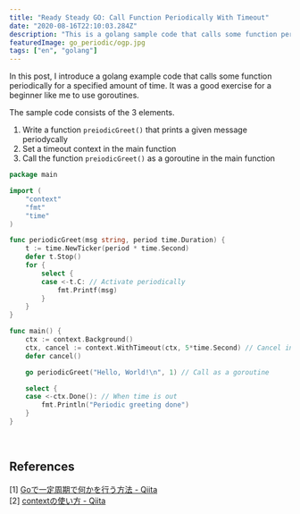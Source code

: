 ```yaml
---
title: "Ready Steady GO: Call Function Periodically With Timeout"
date: "2020-08-16T22:10:03.284Z"
description: "This is a golang sample code that calls some function periodically for a specified amount of time."
featuredImage: go_periodic/ogp.jpg
tags: ["en", "golang"]
---
```


In this post, I introduce a golang example code that calls some function periodically for a specified amount of time. It was a good exercise for a beginner like me to use goroutines.

The sample code consists of the 3 elements.

1. Write a function `preiodicGreet()` that prints a given message periodycally
2. Set a timeout context in the main function
3. Call the function `preiodicGreet()` as a goroutine in the main function

```go
package main

import (
	"context"
	"fmt"
	"time"
)

func periodicGreet(msg string, period time.Duration) {
	t := time.NewTicker(period * time.Second)
	defer t.Stop()
	for {
		select {
		case <-t.C: // Activate periodically
			fmt.Printf(msg)
		}
	}
}

func main() {
	ctx := context.Background()
	ctx, cancel := context.WithTimeout(ctx, 5*time.Second) // Cancel in 5 seconds
	defer cancel()

	go periodicGreet("Hello, World!\n", 1) // Call as a goroutine

	select {
	case <-ctx.Done(): // When time is out
		fmt.Println("Periodic greeting done")
	}
}
```
<br/>

## References
[1] [Goで一定周期で何かを行う方法 - Qiita](https://qiita.com/ruiu/items/1ea0c72088ad8f2b841e)  
[2] [contextの使い方 - Qiita](https://qiita.com/taizo/items/69d3de8622eabe8da6a2)

